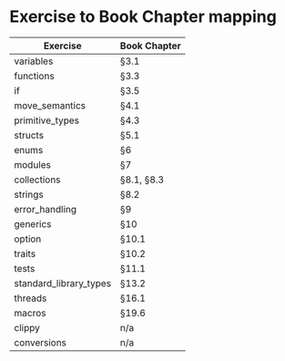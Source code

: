 # Exercise to Book Chapter mapping

| Exercise               | Book Chapter |
|------------------------|--------------|
| variables              | §3.1          | AC
| functions              | §3.3          | AC
| if                     | §3.5          | AC
| move_semantics         | §4.1          | AC
| primitive_types        | §4.3          | AC
| structs                | §5.1          | AC
| enums                  | §6            | AC
| modules                | §7            | AC
| collections            | §8.1, §8.3    | AC
| strings                | §8.2          | AC
| error_handling         | §9            | AC
| generics               | §10           | AC
| option                 | §10.1         | AC
| traits                 | §10.2         | AC
| tests                  | §11.1         | AC
| standard_library_types | §13.2         |
| threads                | §16.1         |
| macros                 | §19.6         |
| clippy                 | n/a           |
| conversions            | n/a           |
